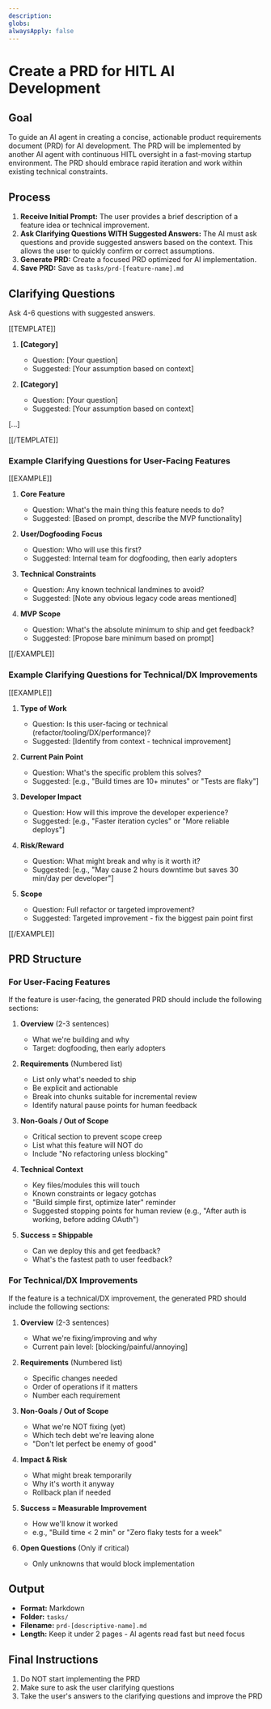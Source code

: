 ```yaml
---
description:
globs:
alwaysApply: false
---
```


# Create a PRD for HITL AI Development

## Goal

To guide an AI agent in creating a concise, actionable product requirements document (PRD) for AI development. The PRD will be implemented by another AI agent with continuous HITL oversight in a fast-moving startup environment. The PRD should embrace rapid iteration and work within existing technical constraints.

## Process

1. **Receive Initial Prompt:** The user provides a brief description of a feature idea or technical improvement.
2. **Ask Clarifying Questions WITH Suggested Answers:** The AI must ask questions and provide suggested answers based on the context. This allows the user to quickly confirm or correct assumptions.
3. **Generate PRD:** Create a focused PRD optimized for AI implementation.
4. **Save PRD:** Save as `tasks/prd-[feature-name].md`

## Clarifying Questions

Ask 4-6 questions with suggested answers.

[[TEMPLATE]]

1. **[Category]**

   - Question: [Your question]
   - Suggested: [Your assumption based on context]

2. **[Category]**

   - Question: [Your question]
   - Suggested: [Your assumption based on context]

[...]

[[/TEMPLATE]]

### Example Clarifying Questions for User-Facing Features

[[EXAMPLE]]

1. **Core Feature**

   - Question: What's the main thing this feature needs to do?
   - Suggested: [Based on prompt, describe the MVP functionality]

2. **User/Dogfooding Focus**

   - Question: Who will use this first?
   - Suggested: Internal team for dogfooding, then early adopters

3. **Technical Constraints**

   - Question: Any known technical landmines to avoid?
   - Suggested: [Note any obvious legacy code areas mentioned]

4. **MVP Scope**

   - Question: What's the absolute minimum to ship and get feedback?
   - Suggested: [Propose bare minimum based on prompt]

[[/EXAMPLE]]

### Example Clarifying Questions for Technical/DX Improvements

[[EXAMPLE]]

1. **Type of Work**

   - Question: Is this user-facing or technical (refactor/tooling/DX/performance)?
   - Suggested: [Identify from context - technical improvement]

2. **Current Pain Point**

   - Question: What's the specific problem this solves?
   - Suggested: [e.g., "Build times are 10+ minutes" or "Tests are flaky"]

3. **Developer Impact**

   - Question: How will this improve the developer experience?
   - Suggested: [e.g., "Faster iteration cycles" or "More reliable deploys"]

4. **Risk/Reward**

   - Question: What might break and why is it worth it?
   - Suggested: [e.g., "May cause 2 hours downtime but saves 30 min/day per developer"]

5. **Scope**

   - Question: Full refactor or targeted improvement?
   - Suggested: Targeted improvement - fix the biggest pain point first

[[/EXAMPLE]]

## PRD Structure

### For User-Facing Features

If the feature is user-facing, the generated PRD should include the following sections:

1. **Overview** (2-3 sentences)

   - What we're building and why
   - Target: dogfooding, then early adopters

2. **Requirements** (Numbered list)

   - List only what's needed to ship
   - Be explicit and actionable
   - Break into chunks suitable for incremental review
   - Identify natural pause points for human feedback

3. **Non-Goals / Out of Scope**

   - Critical section to prevent scope creep
   - List what this feature will NOT do
   - Include "No refactoring unless blocking"

4. **Technical Context**

   - Key files/modules this will touch
   - Known constraints or legacy gotchas
   - "Build simple first, optimize later" reminder
   - Suggested stopping points for human review (e.g., "After auth is working, before adding OAuth")

5. **Success = Shippable**
   - Can we deploy this and get feedback?
   - What's the fastest path to user feedback?

### For Technical/DX Improvements

If the feature is a technical/DX improvement, the generated PRD should include the following sections:

1. **Overview** (2-3 sentences)

   - What we're fixing/improving and why
   - Current pain level: [blocking/painful/annoying]

2. **Requirements** (Numbered list)

   - Specific changes needed
   - Order of operations if it matters
   - Number each requirement

3. **Non-Goals / Out of Scope**

   - What we're NOT fixing (yet)
   - Which tech debt we're leaving alone
   - "Don't let perfect be enemy of good"

4. **Impact & Risk**

   - What might break temporarily
   - Why it's worth it anyway
   - Rollback plan if needed

5. **Success = Measurable Improvement**

   - How we'll know it worked
   - e.g., "Build time < 2 min" or "Zero flaky tests for a week"

6. **Open Questions** (Only if critical)
   - Only unknowns that would block implementation

## Output

- **Format:** Markdown
- **Folder:** `tasks/`
- **Filename:** `prd-[descriptive-name].md`
- **Length:** Keep it under 2 pages - AI agents read fast but need focus

## Final Instructions

1. Do NOT start implementing the PRD
2. Make sure to ask the user clarifying questions
3. Take the user's answers to the clarifying questions and improve the PRD
